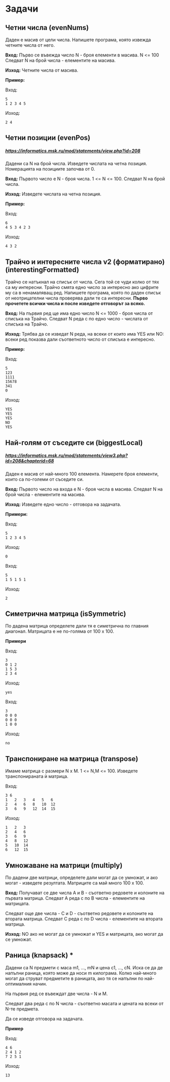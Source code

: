 # Задачи
## Четни числа (evenNums)

Даден е масив от цели числа. Напишете програма, която извежда четните числа от него.

**Вход:** Първо се въвежда число N - броя елементи в масива. N <= 100 Следват N на брой числа - елементите на масива.

**Изход:** Четните числа от масива. 

**Пример:**

Вход:

	5
	1 2 3 4 5

Изход:
	
	2 4

## Четни позиции (evenPos)
##### https://informatics.msk.ru/mod/statements/view.php?id=208
Дадени са N на брой числа. Изведете числата на четна позиция. Номерацията  на позициите започва от 0.

**Вход:** Първото число е N - броя числа. 1 <= N <= 100. Следват N на брой числа.

**Изход:** Изведете числата на четна позиция.

**Пример:**

Вход:
	
	6
	4 5 3 4 2 3

Изход:
	
	4 3 2

## Трайчо и интересните числа v2 (форматирано) (interestingFormatted)

Трайчо се натъкнал на списък от числа. Сега той се чуди колко от тях са му интересни. Трайчо смята едно число за интересно ако цифрите му са в ненамаляващ ред. Напишете програма, която по даден списък от неотрицателни числа проверява дали те са интересни. **Първо прочетете всички числа и после изведете отговорът за всяко.**

**Вход:** На първия ред ще има едно число N <= 1000 - броя числа от списъка на Трайчо. Следват N реда с по едно число - числата от списъка на Трайчо.

**Изход:** Трябва да се изведат N реда, на всеки от които има YES или NO: всеки ред показва дали съответното число от списъка е интересно.

**Пример:**

Вход:

	5
	123
	1111
	15678
	341
	0

Изход:

	YES
	YES
	YES
	NO
	YES

## Най-голям от съседите си (biggestLocal)
##### https://informatics.msk.ru/mod/statements/view3.php?id=208&chapterid=68

Даден е масив от най-много 100 елемента. Намерете броя елементи, които са по-големи от съседите си.

**Вход:** Първото число на входа е N - броя числа в масива. Следват N на брой числа - елементите на масива.

**Изход:** Изведете едно число - отговора на задачата.

**Примери:**

Вход: 

	5
	1 2 3 4 5

Изход:

	0

Вход:

	5
	1 5 1 5 1

Изход:

	2

## Симетрична матрица (isSymmetric)

По дадена матрица определете дали тя е симетрична по главния диагонал. Матрицата е не по-голяма от 100 х 100.

**Примери**

Вход:

	3
	0 1 2
	1 5 3
	2 3 4

Изход:

	yes

Вход:

	3
	0 0 0
	0 0 0
	1 0 0

Изход:

	no


## Транспониране на матрица (transpose)

Имаме матрица с размери N х M. 1 <= N,M <= 100. Изведете транспонираната ѝ матрица.

Вход:
	
	3 6
	1 	2	3	4	5	6
	2 	4 	6	8 	10	12
	3	6 	9 	12 	14	15

Изход:

	1	2	3
	2	4	6
	3	6	9
	4	8	12
	5	10	14
	6	12	15

## Умножаване на матрици (multiply)

По дадени две матрици, определете дали могат да се умножат, и ако могат - изведете резултата. Матриците са май много 100 х 100.

**Вход:** Получават се две числа A и B - съответно редовете и колоните на първата матрица. Следват A реда с по B числа - елементите на матрицата.

Следват още две числа - C и D - съответно редовете и колоните на втората матрица. Следват C реда с по D числа - елементите на втората матрица.

**Изход:** NO ако не могат да се умножат и YES и матрицата, ако могат да се умножат.

## Раница (knapsack) *

Дадени са N предмети с маса m1, ..., mN и цена c1, ..., cN. 
Иска се да де напълни раница, която може да носи m килограма.
Колко най-много могат да струват предметите в раницата, ако тя се напълни по най-оптималния начин.

На първия ред се въвеждат две числа - N и M.

Следват два реда с по N числа - съответно масата и цената на всеки от N-те предмета.

Да се изведе отговора на задачата.

**Пример**

Вход:
	
	4 6
	2 4 1 2
	7 2 5 1

Изход: 

	13
